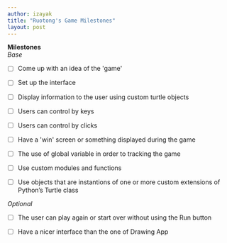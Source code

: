 ```yaml
---
author: izayak
title: "Ruotong's Game Milestones"
layout: post
---
```


**Milestones**  
*Base*  

- [  ] Come up with an idea of the 'game'      
- [  ] Set up the interface  
- [  ] Display information to the user using custom turtle objects  
- [  ] Users can control by keys  
- [  ] Users can control by clicks  
- [  ] Have a 'win' screen or something displayed during the game  
- [  ] The use of global variable in order to tracking the game  
- [  ] Use custom modules and functions  
- [  ] Use objects that are instantions of one or more custom extensions of Python’s Turtle class 


*Optional*  

- [  ] The user can play again or start over without using the Run button  
- [  ] Have a nicer interface than the one of Drawing App  


